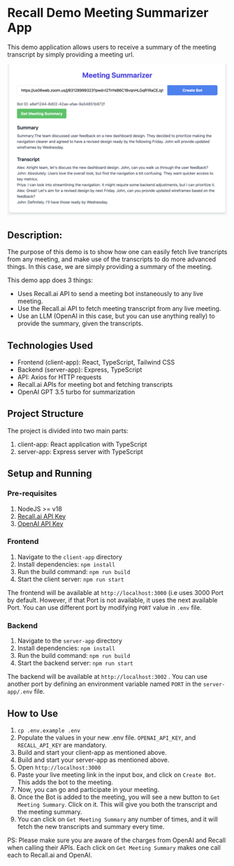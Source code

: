 # Recall Demo Meeting Summarizer App

This demo application allows users to receive a summary of the meeting transcript by simply providing a meeting url.

![ded](RecallSummarizerBot.png)

## Description:

The purpose of this demo is to show how one can easily fetch live trancripts from any meeting, and make use of the transcripts to do more advanced things. In this case, we are simply providing a summary of the meeting.

This demo app does 3 things:
- Uses Recall.ai API to send a meeting bot instaneously to any live meeting.
- Use the Recall.ai API to fetch meeting transcript from any live meeting.
- Use an LLM (OpenAI in this case, but you can use anything really) to provide the summary, given the transcripts.

## Technologies Used

- Frontend (client-app): React, TypeScript, Tailwind CSS
- Backend (server-app): Express, TypeScript
- API: Axios for HTTP requests
- Recall.ai APIs for meeting bot and fetching transcripts
- OpenAI GPT 3.5 turbo for summarization 

## Project Structure

The project is divided into two main parts:

1. client-app: React application with TypeScript
2. server-app: Express server with TypeScript

## Setup and Running

### Pre-requisites

1. NodeJS >= v18
2. [Recall.ai API Key](https://docs.recall.ai/reference/authentication)
3. [OpenAI API Key](https://platform.openai.com/docs/quickstart)

### Frontend

1. Navigate to the `client-app` directory
2. Install dependencies: `npm install`
3. Run the build command: `npm run build`
4. Start the client server: `npm run start`

The frontend will be available at `http://localhost:3000` (i.e uses 3000 Port by default. However, if that Port is not available, it uses the next available Port. You can use different port by modifying `PORT` value in `.env` file.

### Backend

1. Navigate to the `server-app` directory
2. Install dependencies: `npm install`
3. Run the build command: `npm run build`
4. Start the backend server: `npm run start`

The backend will be available at `http://localhost:3002` . You can use another port by defining an environment variable named `PORT` in the `server-app/.env` file.

## How to Use

1. `cp .env.example .env`
2. Populate the values in your new .env file. `OPENAI_API_KEY`, and `RECALL_API_KEY` are mandatory.
3. Build and start your client-app as mentioned above.
4. Build and start your server-app as mentioned above.
5. Open `http://localhost:3000`
6. Paste your live meeting link in the input box, and click on `Create Bot`. This adds the bot to the meeting.
7. Now, you can go and participate in your meeting.
8. Once the Bot is added to the meeting, you will see a new button to `Get Meeting Summary`. Click on it. This will give you both the transcript and the meeting summary.
9. You can click on `Get Meeting Summary` any number of times, and it will fetch the new transcripts and summary every time.

PS: Please make sure you are aware of the charges from OpenAI and Recall when calling their APIs. Each click on `Get Meeting Summary` makes one call each to Recall.ai and OpenAI.
